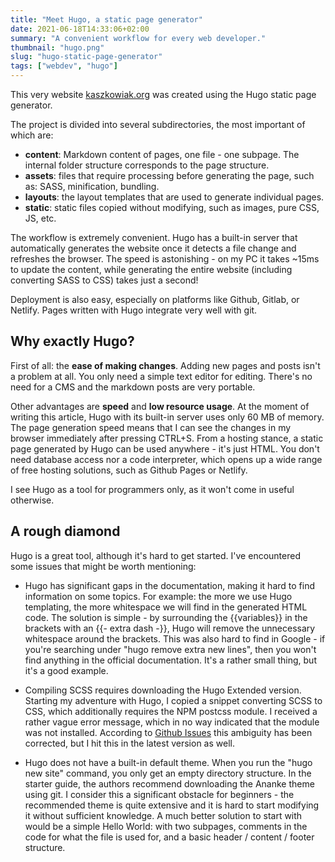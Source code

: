 ```yaml
---
title: "Meet Hugo, a static page generator"
date: 2021-06-18T14:33:06+02:00
summary: "A convenient workflow for every web developer."
thumbnail: "hugo.png"
slug: "hugo-static-page-generator"
tags: ["webdev", "hugo"]
---
```

This very website [kaszkowiak.org](https://kaszkowiak.org) was created using the Hugo static page generator.

The project is divided into several subdirectories, the most important of which are:
- **content**: Markdown content of pages, one file - one subpage. The internal folder structure corresponds to the page structure.
- **assets**: files that require processing before generating the page, such as: SASS, minification, bundling.
- **layouts**: the layout templates that are used to generate individual pages. 
- **static**: static files copied without modifying, such as images, pure CSS, JS, etc.

The workflow is extremely convenient. Hugo has a built-in server that automatically generates the website once it detects a file change and refreshes the browser.
The speed is astonishing - on my PC it takes ~15ms to update the content, while generating the entire website (including converting SASS to CSS) takes just a second!

Deployment is also easy, especially on platforms like Github, Gitlab, or Netlify. Pages written with Hugo integrate very well with git.

## Why exactly Hugo?

First of all: the **ease of making changes**. Adding new pages and posts isn't a problem at all. You only need a simple text editor for editing. There's no need for a CMS and the markdown posts are very portable.

Other advantages are **speed** and **low resource usage**. At the moment of writing this article, Hugo with its built-in server uses only 60 MB of memory. The page generation speed means that I can see the changes in my browser immediately after pressing CTRL+S. From a hosting stance, a static page generated by Hugo can be used anywhere - it's just HTML. You don't need database access nor a code interpreter, which opens up a wide range of free hosting solutions, such as Github Pages or Netlify. 

I see Hugo as a tool for programmers only, as it won't come in useful otherwise. 

## A rough diamond

Hugo is a great tool, although it's hard to get started. I've encountered some issues that might be worth mentioning: 

- Hugo has significant gaps in the documentation, making it hard to find information on some topics. For example: the more we use Hugo templating, the more whitespace we will find in the generated HTML code. The solution is simple - by surrounding the \{\{variables\}\} in the brackets with an \{\{- extra dash -\}\}, Hugo will remove the unnecessary whitespace around the brackets. This was also hard to find in Google - if you're searching under "hugo remove extra new lines", then you won't find anything in the official documentation. It's a rather small thing, but it's a good example.

- Compiling SCSS requires downloading the Hugo Extended version. Starting my adventure with Hugo, I copied a snippet converting SCSS to CSS, which additionally requires the NPM postcss module. I received a rather vague error message, which in no way indicated that the module was not installed. According to [Github Issues](https://github.com/gohugoio/hugo/issues/5111) this ambiguity has been corrected, but I hit this in the latest version as well. 

- Hugo does not have a built-in default theme. When you run the "hugo new site" command, you only get an empty directory structure. In the starter guide, the authors recommend downloading the Ananke theme using git. I consider this a significant obstacle for beginners - the recommended theme is quite extensive and it is hard to start modifying it without sufficient knowledge. A much better solution to start with would be a simple Hello World: with two subpages, comments in the code for what the file is used for, and a basic header / content / footer structure.
